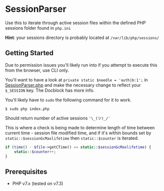 # SessionParser
Use this to iterate through active session files within the defined PHP sessions folder found in `php.ini`

**Hint**: your sessions directory is probably located at `/var/lib/php/sessions/`

## Getting Started
Due to permission issues you'll likely run into if you attempt to execute this from the browser, use CLI only.

You'll want to have a look at `private static $needle = 'auth|b:1';` in [SessionParser.php](https://github.com/mferly/SessionParser/blob/master/SessionParser.php#L35) and make the necessary change to reflect your `$_SESSION` key. The Docblock has more info.

You'll likely have to `sudo` the following command for it to work.

`$ sudo php index.php`

Should return number of active sessions `¯\_(ツ)_/¯`

This is where a check is being made to determine length of time between current time - session file modified time, and if it's within bounds set by `static::$sessionGcMaxlifetime` then `static::$counter` is iterated.
```php
if (time() - $file->getCTime() <= static::$sessionGcMaxlifetime) {
    static::$counter++;
}
```

## Prerequisites
* PHP v7.x (tested on v7.3)
